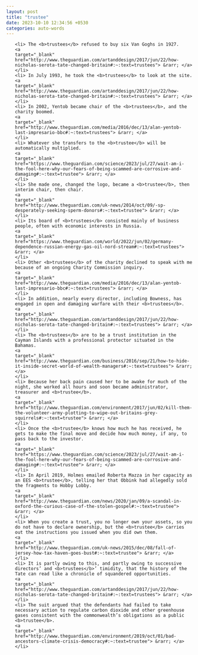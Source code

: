 ```yaml
---
layout: post
title: "trustee"
date: 2023-10-10 12:34:56 +0530
categories: auto-words
---
```

<ol>

    <li> The <b>trustees</b> refused to buy six Van Goghs in 1927.
    <a 
    target="_blank" 
    href="http://www.theguardian.com/artanddesign/2017/jun/22/how-nicholas-serota-tate-changed-britain#:~:text=trustees"> &rarr; </a>
    </li>
    <li> In July 1993, he took the <b>trustees</b> to look at the site.
    <a 
    target="_blank" 
    href="http://www.theguardian.com/artanddesign/2017/jun/22/how-nicholas-serota-tate-changed-britain#:~:text=trustees"> &rarr; </a>
    </li>
    <li> In 2002, Yentob became chair of the <b>trustees</b>, and the charity boomed.
    <a 
    target="_blank" 
    href="http://www.theguardian.com/media/2016/dec/13/alan-yentob-last-impresario-bbc#:~:text=trustees"> &rarr; </a>
    </li>
    <li> Whatever she transfers to the <b>trustee</b> will be automatically multiplied.
    <a 
    target="_blank" 
    href="https://www.theguardian.com/science/2023/jul/27/wait-am-i-the-fool-here-why-our-fears-of-being-scammed-are-corrosive-and-damaging#:~:text=trustee"> &rarr; </a>
    </li>
    <li> She made one, changed the logo, became a <b>trustee</b>, then interim chair, then chair.
    <a 
    target="_blank" 
    href="http://www.theguardian.com/uk-news/2014/oct/09/-sp-desperately-seeking-sperm-donors#:~:text=trustee"> &rarr; </a>
    </li>
    <li> Its board of <b>trustees</b> consisted mainly of business people, often with economic interests in Russia.
    <a 
    target="_blank" 
    href="https://www.theguardian.com/world/2022/jun/02/germany-dependence-russian-energy-gas-oil-nord-stream#:~:text=trustees"> &rarr; </a>
    </li>
    <li> Other <b>trustees</b> of the charity declined to speak with me because of an ongoing Charity Commission inquiry.
    <a 
    target="_blank" 
    href="http://www.theguardian.com/media/2016/dec/13/alan-yentob-last-impresario-bbc#:~:text=trustees"> &rarr; </a>
    </li>
    <li> In addition, nearly every director, including Bowness, has engaged in open and damaging warfare with their <b>trustees</b>.
    <a 
    target="_blank" 
    href="http://www.theguardian.com/artanddesign/2017/jun/22/how-nicholas-serota-tate-changed-britain#:~:text=trustees"> &rarr; </a>
    </li>
    <li> The <b>trustees</b> are to be a trust institution in the Cayman Islands with a professional protector situated in the Bahamas.
    <a 
    target="_blank" 
    href="http://www.theguardian.com/business/2016/sep/21/how-to-hide-it-inside-secret-world-of-wealth-managers#:~:text=trustees"> &rarr; </a>
    </li>
    <li> Because her back pain caused her to be awake for much of the night, she worked all hours and soon became administrator, treasurer and <b>trustee</b>.
    <a 
    target="_blank" 
    href="http://www.theguardian.com/environment/2017/jun/02/kill-them-the-volunteer-army-plotting-to-wipe-out-britains-grey-squirrels#:~:text=trustee"> &rarr; </a>
    </li>
    <li> Once the <b>trustee</b> knows how much he has received, he gets to make the final move and decide how much money, if any, to pass back to the investor.
    <a 
    target="_blank" 
    href="https://www.theguardian.com/science/2023/jul/27/wait-am-i-the-fool-here-why-our-fears-of-being-scammed-are-corrosive-and-damaging#:~:text=trustee"> &rarr; </a>
    </li>
    <li> In April 2019, Holmes emailed Roberta Mazza in her capacity as an EES <b>trustee</b>, telling her that Obbink had allegedly sold the fragments to Hobby Lobby.
    <a 
    target="_blank" 
    href="http://www.theguardian.com/news/2020/jan/09/a-scandal-in-oxford-the-curious-case-of-the-stolen-gospel#:~:text=trustee"> &rarr; </a>
    </li>
    <li> When you create a trust, you no longer own your assets, so you do not have to declare ownership, but the <b>trustee</b> carries out the instructions you issued when you did own them.
    <a 
    target="_blank" 
    href="http://www.theguardian.com/uk-news/2015/dec/08/fall-of-jersey-how-tax-haven-goes-bust#:~:text=trustee"> &rarr; </a>
    </li>
    <li> It is partly owing to this, and partly owing to successive directors’ and <b>trustees</b>’ timidity, that the history of the Tate can read like a chronicle of squandered opportunities.
    <a 
    target="_blank" 
    href="http://www.theguardian.com/artanddesign/2017/jun/22/how-nicholas-serota-tate-changed-britain#:~:text=trustees"> &rarr; </a>
    </li>
    <li> The suit argued that the defendants had failed to take necessary action to regulate carbon dioxide and other greenhouse gases consistent with the commonwealth’s obligations as a public <b>trustee</b>.
    <a 
    target="_blank" 
    href="http://www.theguardian.com/environment/2019/oct/01/bad-ancestors-climate-crisis-democracy#:~:text=trustee"> &rarr; </a>
    </li>
